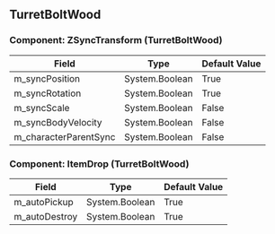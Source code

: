 ## TurretBoltWood

### Component: ZSyncTransform (TurretBoltWood)

|Field|Type|Default Value|
|-----|----|-------------|
|m_syncPosition|System.Boolean|True|
|m_syncRotation|System.Boolean|True|
|m_syncScale|System.Boolean|False|
|m_syncBodyVelocity|System.Boolean|False|
|m_characterParentSync|System.Boolean|False|

### Component: ItemDrop (TurretBoltWood)

|Field|Type|Default Value|
|-----|----|-------------|
|m_autoPickup|System.Boolean|True|
|m_autoDestroy|System.Boolean|True|

